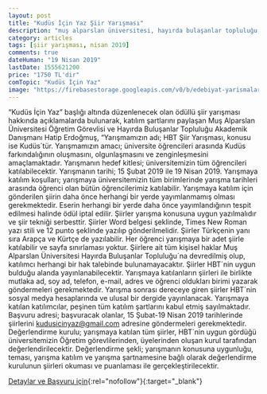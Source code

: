 ```yaml
---
layout: post
title: "Kudüs İçin Yaz Şiir Yarışması"
description: "muş alparslan üniversitesi, hayırda bulaşanlar topluluğu, para ödüllü yarışmalar"
category: articles
tags: [şiir yarışması, nisan 2019]
comments: true
dateHuman: "19 Nisan 2019"
lastDate: 1555621200
price: "1750 TL'dir"
comTopic: "Kudüs İçin Yaz"
image: "https://firebasestorage.googleapis.com/v0/b/edebiyat-yarismalari.appspot.com/o/kudus-icin.jpg?alt=media&token=881b2572-ff19-4983-a47d-e75ee906c240"
---
```


“Kudüs İçin Yaz” başlığı altında düzenlenecek olan ödüllü şiir yarışması hakkında açıklamalarda bulunarak, katılım şartlarını paylaşan Muş Alparslan Üniversitesi Öğretim Görevlisi ve Hayırda Buluşanlar Topluluğu Akademik Danışmanı Hatip Erdoğmuş, “Yarışmamızın adı; HBT Şiir Yarışması, konusu ise Kudüs´tür. Yarışmamızın amacı; üniversite öğrencileri arasında Kudüs farkındalığının oluşmasını, olgunlaşmasını ve zenginleşmesini amaçlamaktadır. Yarışmanın hedef kitlesi; üniversitemizin tüm öğrencileri katılabilecektir. Yarışmanın tarihi; 15 Şubat 2019 ile 19 Nisan 2019. Yarışmaya katılım koşulları; yarışmaya üniversitemizin tüm birimlerinde yarışma tarihleri arasında öğrenci olan bütün öğrencilerimiz katılabilir. Yarışmaya katılım için gönderilen şiirin daha önce herhangi bir yerde yayımlanmamış olması gerekmektedir. Eserin herhangi bir yerde daha önce yayımlandığının tespit edilmesi halinde ödül iptal edilir. Şiirler yarışma konusuna uygun yazılmalıdır ve şiir tekniği serbesttir. Şiirler Word belgesi şeklinde, Times New Roman yazı stili ve 12 punto şeklinde yazılıp gönderilmelidir. Şiirler Türkçenin yanı sıra Arapça ve Kürtçe de yazılabilir. Her öğrenci yarışmaya bir adet şiirle katılabilir ve sayfa sınırlaması yoktur. Şiirlere ait tüm kişisel haklar Muş Alparslan Üniversitesi Hayırda Buluşanlar Topluluğu´na devredilmiş olup, katılımcı herhangi bir hak talebinde bulunamayacaktır. Şiirler HBT´nin uygun bulduğu alanda yayınlanabilecektir. Yarışmaya katılanların şiirleri ile birlikte mutlaka ad, soy ad, telefon, e-mail, adres ve öğrenci oldukları birimi yazarak göndermeleri gerekmektedir. Yarışma sonrası dereceye giren şiirler HBT´nin sosyal medya hesaplarında ve ulusal bir dergide yayınlanacak. Yarışmaya katılan katılımcılar, peşinen tüm katılım şartlarını kabul etmiş sayılmaktadır. Başvuru adresi; başvuracak olanlar, 15 Şubat-19 Nisan 2019 tarihlerinde şiirlerini kudusicinyaz@gmail.com adresine göndermeleri gerekmektedir. Değerlendirme kurulu; yarışmaya katılan tüm şiirler, HBT´nin uygun gördüğü üniversitemizin Öğretim görevlilerinden, üyelerinden oluşan kurul tarafından değerlendirilecektir. Değerlendirme şekli; yarışmanın konusuna uygunluğu, teması, yarışma katılım ve yarışma şartnamesine bağlı olarak değerlendirme kurulunun şiirleri okuması ve puanlaması ile gerçekleştirilecektir.

[Detaylar ve Başvuru için](http://www.musovasi.com/haber/hbtden-odullu-siir-yarismasi--29219.html?utm_source=edebiyatyarismalari.com&utm_medium=affiliate){:rel="nofollow"}{:target="_blank"}